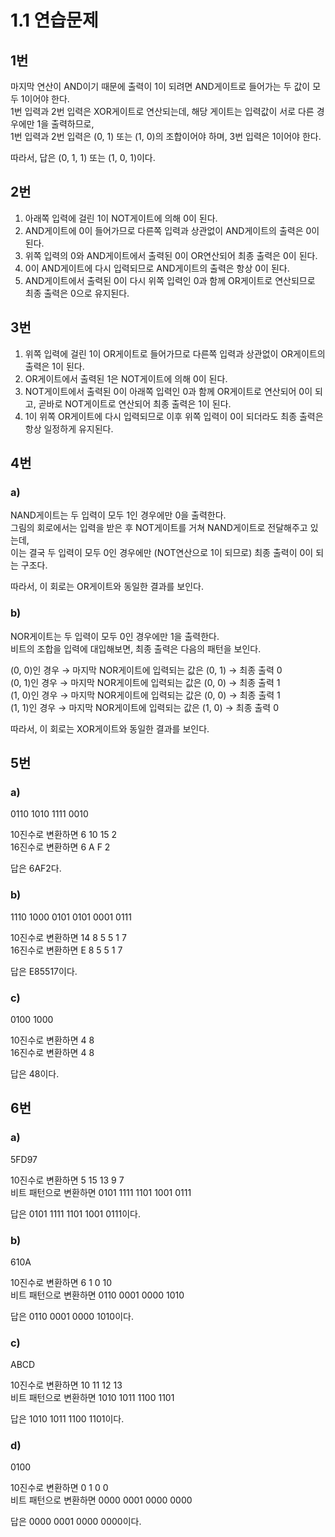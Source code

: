 # 1.1 연습문제

## 1번
마지막 연산이 AND이기 때문에 출력이 1이 되려면 AND게이트로 들어가는 두 값이 모두 1이어야 한다.  
1번 입력과 2번 입력은 XOR게이트로 연산되는데, 해당 게이트는 입력값이 서로 다른 경우에만 1을 출력하므로,  
1번 입력과 2번 입력은 (0, 1) 또는 (1, 0)의 조합이어야 하며, 3번 입력은 1이어야 한다.  

따라서, 답은 (0, 1, 1) 또는 (1, 0, 1)이다.

## 2번

1. 아래쪽 입력에 걸린 1이 NOT게이트에 의해 0이 된다.
2. AND게이트에 0이 들어가므로 다른쪽 입력과 상관없이 AND게이트의 출력은 0이 된다.
3. 위쪽 입력의 0와 AND게이트에서 출력된 0이 OR연산되어 최종 출력은 0이 된다.
4. 0이 AND게이트에 다시 입력되므로 AND게이트의 출력은 항상 0이 된다.
5. AND게이트에서 출력된 0이 다시 위쪽 입력인 0과 함께 OR게이트로 연산되므로 최종 출력은 0으로 유지된다. 

## 3번

1. 위쪽 입력에 걸린 1이 OR게이트로 들어가므로 다른쪽 입력과 상관없이 OR게이트의 출력은 1이 된다.
2. OR게이트에서 출력된 1은 NOT게이트에 의해 0이 된다.
3. NOT게이트에서 출력된 0이 아래쪽 입력인 0과 함께 OR게이트로 연산되어 0이 되고, 곧바로 NOT게이트로 연산되어 최종 출력은 1이 된다.
4. 1이 위쪽 OR게이트에 다시 입력되므로 이후 위쪽 입력이 0이 되더라도 최종 출력은 항상 일정하게 유지된다. 

## 4번

### a)

NAND게이트는 두 입력이 모두 1인 경우에만 0을 출력한다.  
그림의 회로에서는 입력을 받은 후 NOT게이트를 거쳐 NAND게이트로 전달해주고 있는데,  
이는 결국 두 입력이 모두 0인 경우에만 (NOT연산으로 1이 되므로) 최종 출력이 0이 되는 구조다.  

따라서, 이 회로는 OR게이트와 동일한 결과를 보인다.

### b)

NOR게이트는 두 입력이 모두 0인 경우에만 1을 출력한다.  
비트의 조합을 입력에 대입해보면, 최종 출력은 다음의 패턴을 보인다.  

(0, 0)인 경우 → 마지막 NOR게이트에 입력되는 값은 (0, 1) → 최종 출력 0  
(0, 1)인 경우 → 마지막 NOR게이트에 입력되는 값은 (0, 0) → 최종 출력 1   
(1, 0)인 경우 → 마지막 NOR게이트에 입력되는 값은 (0, 0) → 최종 출력 1   
(1, 1)인 경우 → 마지막 NOR게이트에 입력되는 값은 (1, 0) → 최종 출력 0   

따라서, 이 회로는 XOR게이트와 동일한 결과를 보인다.

## 5번

### a)

0110 1010 1111 0010  

10진수로 변환하면 6 10 15 2  
16진수로 변환하면 6 A F 2  

답은 6AF2다.

### b)

1110 1000 0101 0101 0001 0111

10진수로 변환하면 14 8 5 5 1 7  
16진수로 변환하면 E 8 5 5 1 7

답은 E85517이다.

### c)

0100 1000

10진수로 변환하면 4 8   
16진수로 변환하면 4 8

답은 48이다.

## 6번

### a)

5FD97

10진수로 변환하면 5 15 13 9 7    
비트 패턴으로 변환하면 0101 1111 1101 1001 0111    

답은 0101 1111 1101 1001 0111이다.

### b)

610A

10진수로 변환하면 6 1 0 10    
비트 패턴으로 변환하면 0110 0001 0000 1010  

답은 0110 0001 0000 1010이다.

### c)

ABCD

10진수로 변환하면 10 11 12 13   
비트 패턴으로 변환하면 1010 1011 1100 1101  

답은 1010 1011 1100 1101이다.

### d)

0100

10진수로 변환하면 0 1 0 0   
비트 패턴으로 변환하면 0000 0001 0000 0000

답은 0000 0001 0000 0000이다.
